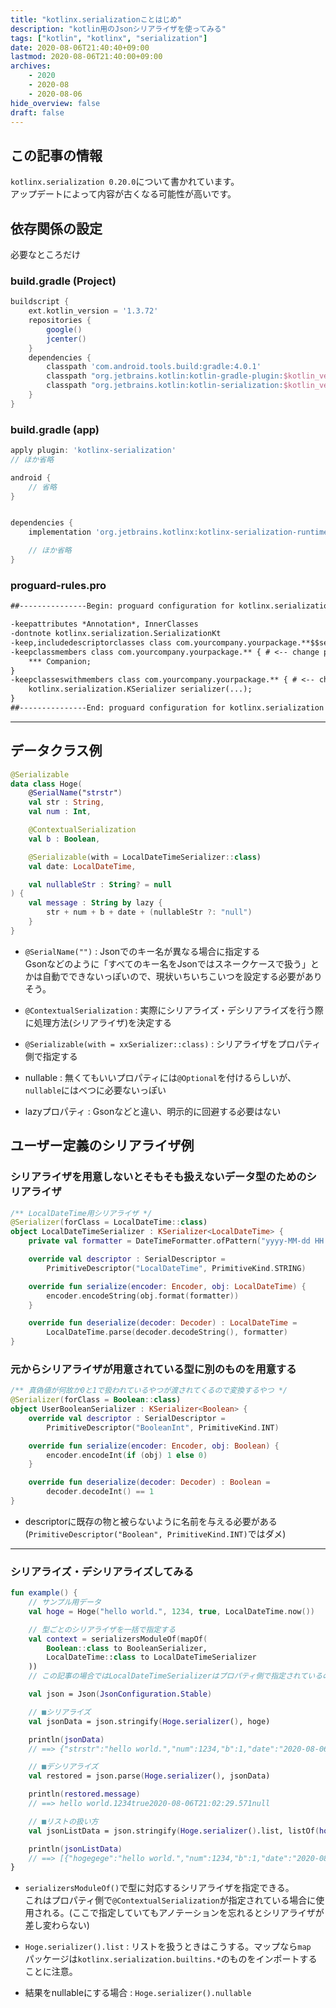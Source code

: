 ```yaml
---
title: "kotlinx.serializationことはじめ"
description: "kotlin用のJsonシリアライザを使ってみる"
tags: ["kotlin", "kotlinx", "serialization"]
date: 2020-08-06T21:40:40+09:00
lastmod: 2020-08-06T21:40:00+09:00
archives:
    - 2020
    - 2020-08
    - 2020-08-06
hide_overview: false
draft: false
---
```


## この記事の情報

```kotlinx.serialization 0.20.0```について書かれています。  
アップデートによって内容が古くなる可能性が高いです。

## 依存関係の設定

必要なところだけ

### build.gradle (Project)

```gradle
buildscript {
    ext.kotlin_version = '1.3.72'
    repositories {
        google()
        jcenter()
    }
    dependencies {
        classpath 'com.android.tools.build:gradle:4.0.1'
        classpath "org.jetbrains.kotlin:kotlin-gradle-plugin:$kotlin_version"
        classpath "org.jetbrains.kotlin:kotlin-serialization:$kotlin_version"
    }
}
```

### build.gradle (app)

```gradle
apply plugin: 'kotlinx-serialization'
// ほか省略

android {
    // 省略
}


dependencies {
    implementation 'org.jetbrains.kotlinx:kotlinx-serialization-runtime:0.20.0'

    // ほか省略
}
```

### proguard-rules&#046;pro

```txt
##---------------Begin: proguard configuration for kotlinx.serialization  ----------

-keepattributes *Annotation*, InnerClasses
-dontnote kotlinx.serialization.SerializationKt
-keep,includedescriptorclasses class com.yourcompany.yourpackage.**$$serializer { *; } # <-- change package name to your app's
-keepclassmembers class com.yourcompany.yourpackage.** { # <-- change package name to your app's
    *** Companion;
}
-keepclasseswithmembers class com.yourcompany.yourpackage.** { # <-- change package name to your app's
    kotlinx.serialization.KSerializer serializer(...);
}
##---------------End: proguard configuration for kotlinx.serialization  ----------
```

---

## データクラス例

```kt
@Serializable
data class Hoge(
    @SerialName("strstr")
    val str : String,
    val num : Int,

    @ContextualSerialization
    val b : Boolean,

    @Serializable(with = LocalDateTimeSerializer::class)
    val date: LocalDateTime,

    val nullableStr : String? = null
) {
    val message : String by lazy {
        str + num + b + date + (nullableStr ?: "null")
    }
}
```

- ```@SerialName("")``` : Jsonでのキー名が異なる場合に指定する  
  Gsonなどのように「すべてのキー名をJsonではスネークケースで扱う」とかは自動でできないっぽいので、現状いちいちこいつを設定する必要がありそう。

- ```@ContextualSerialization``` : 実際にシリアライズ・デシリアライズを行う際に処理方法(シリアライザ)を決定する

- ```@Serializable(with = xxSerializer::class)``` : シリアライザをプロパティ側で指定する

- nullable : 無くてもいいプロパティには```@Optional```を付けるらしいが、```nullable```にはべつに必要ないっぽい

- lazyプロパティ : Gsonなどと違い、明示的に回避する必要はない

## ユーザー定義のシリアライザ例

### シリアライザを用意しないとそもそも扱えないデータ型のためのシリアライザ

```kt
/** LocalDateTime用シリアライザ */
@Serializer(forClass = LocalDateTime::class)
object LocalDateTimeSerializer : KSerializer<LocalDateTime> {
    private val formatter = DateTimeFormatter.ofPattern("yyyy-MM-dd HH:mm:ss.SSS")

    override val descriptor : SerialDescriptor =
        PrimitiveDescriptor("LocalDateTime", PrimitiveKind.STRING)

    override fun serialize(encoder: Encoder, obj: LocalDateTime) {
        encoder.encodeString(obj.format(formatter))
    }

    override fun deserialize(decoder: Decoder) : LocalDateTime =
        LocalDateTime.parse(decoder.decodeString(), formatter)
}
```

### 元からシリアライザが用意されている型に別のものを用意する

```kt
/** 真偽値が何故か0と1で扱われているやつが渡されてくるので変換するやつ */
@Serializer(forClass = Boolean::class)
object UserBooleanSerializer : KSerializer<Boolean> {
    override val descriptor : SerialDescriptor =
        PrimitiveDescriptor("BooleanInt", PrimitiveKind.INT)

    override fun serialize(encoder: Encoder, obj: Boolean) {
        encoder.encodeInt(if (obj) 1 else 0)
    }

    override fun deserialize(decoder: Decoder) : Boolean =
        decoder.decodeInt() == 1
}
```

- descriptorに既存の物と被らないように名前を与える必要がある  
  (```PrimitiveDescriptor("Boolean", PrimitiveKind.INT)```ではダメ)

---

### シリアライズ・デシリアライズしてみる

```kt
fun example() {
    // サンプル用データ
    val hoge = Hoge("hello world.", 1234, true, LocalDateTime.now())

    // 型ごとのシリアライザを一括で指定する
    val context = serializersModuleOf(mapOf(
        Boolean::class to BooleanSerializer,
        LocalDateTime::class to LocalDateTimeSerializer
    ))
    // この記事の場合ではLocalDateTimeSerializerはプロパティ側で指定されているのでここでは必要ないが、複数の型・シリアライザペアをcontextに登録する例として無駄に書いている

    val json = Json(JsonConfiguration.Stable)

    // ■シリアライズ
    val jsonData = json.stringify(Hoge.serializer(), hoge)

    println(jsonData)
    // ==> {"strstr":"hello world.","num":1234,"b":1,"date":"2020-08-06 21:02:29.571","nullableStr":null}

    // ■デシリアライズ
    val restored = json.parse(Hoge.serializer(), jsonData)

    println(restored.message)
    // ==> hello world.1234true2020-08-06T21:02:29.571null

    // ■リストの扱い方
    val jsonListData = json.stringify(Hoge.serializer().list, listOf(hoge, hoge))

    println(jsonListData)
    // ==> [{"hogegege":"hello world.","num":1234,"b":1,"date":"2020-08-06 21:32:50.745","nullableStr":null},{"hogegege":"hello world.","num":1234,"b":1,"date":"2020-08-06 21:32:50.745","nullableStr":null}]
}
```

- ```serializersModuleOf()```で型に対応するシリアライザを指定できる。  
  これはプロパティ側で```@ContextualSerialization```が指定されている場合に使用される。(ここで指定していてもアノテーションを忘れるとシリアライザが差し変わらない)

- ```Hoge.serializer().list``` : リストを扱うときはこうする。マップなら```map```  
  パッケージは```kotlinx.serialization.builtins.*```のものをインポートすることに注意。

- 結果をnullableにする場合 : ```Hoge.serializer().nullable```
